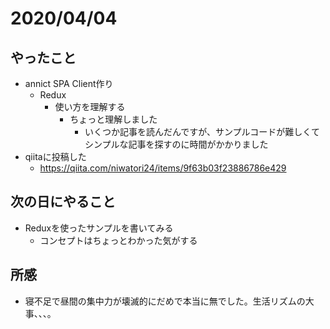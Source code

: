 # 2020/04/04
## やったこと
* annict SPA Client作り
  * Redux
    * 使い方を理解する
      * ちょっと理解しました
          * いくつか記事を読んだんですが、サンプルコードが難しくてシンプルな記事を探すのに時間がかかりました
* qiitaに投稿した
  * https://qiita.com/niwatori24/items/9f63b03f23886786e429

## 次の日にやること
* Reduxを使ったサンプルを書いてみる
  * コンセプトはちょっとわかった気がする

## 所感
* 寝不足で昼間の集中力が壊滅的にだめで本当に無でした。生活リズムの大事、、、。
